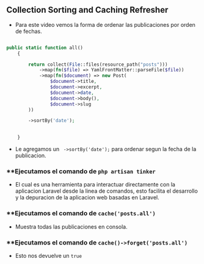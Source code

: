 ## Collection Sorting and Caching Refresher

- Para este video vemos la forma de ordenar las publicaciones por orden de fechas.


```php

public static function all()
    {

        return collect(File::files(resource_path("posts")))
            ->map(fn($file) => YamlFrontMatter::parseFile($file))
            ->map(fn($document) => new Post(
                $document->title,
                $document->excerpt,
                $document->date,
                $document->body(), 
                $document->slug
        ))

        ->sortBy('date');

     
    }

```

- Le agregamos un ` ->sortBy('date');` para ordenar segun la fecha de la publicacion.

### **Ejecutamos el comando de `php artisan tinker`

- El cual es una herramienta para interactuar directamente con la aplicacion Laravel desde la linea de comandos, esto facilita el desarrollo y la depuracion de la aplicacion web basadas en Laravel.


### **Ejecutamos el comando de `cache('posts.all')`

- Muestra todas las publicaciones en consola. 

### **Ejecutamos el comando de `cache()->forget('posts.all')`

- Esto nos devuelve un `true`

